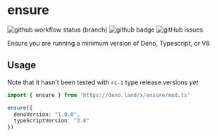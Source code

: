 # ensure

![github workflow status (branch)](https://img.shields.io/github/workflow/status/eankeen/ensure/test/master) ![github badge](https://img.shields.io/github/license/eankeen/ensure) ![gitHub issues](https://img.shields.io/github/issues/eankeen/ensure)

Ensure you are running a minimum version of Deno, Typescript, or V8

## Usage

Note that it hasn't been tested with `rc-1` type release versions _yet_

```ts
import { ensure } from 'https://deno.land/x/ensure/mod.ts'

ensure({
  denoVersion: "1.0.0",
  typeScriptVersion: "3.8"
})
```


